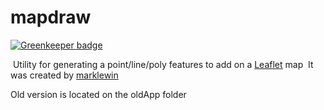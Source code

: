 # mapdraw

[![Greenkeeper badge](https://badges.greenkeeper.io/diskmanti/mapdraw.svg)](https://greenkeeper.io/)

​
Utility for generating a point/line/poly features to add on a [Leaflet](http://leafletjs.com/) map
​
It was created by [marklewin](https://github.com/marklewin)

Old version is located on the oldApp folder
​
